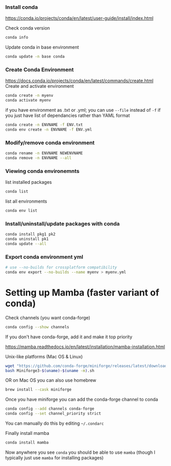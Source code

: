 ### Install conda
https://conda.io/projects/conda/en/latest/user-guide/install/index.html

Check conda version
```bash
conda info 
```

Update conda in base environment
```bash
conda update -n base conda
```



### Create Conda Environment
https://docs.conda.io/projects/conda/en/latest/commands/create.html
Create and activate  environment
```bash
conda create -n myenv
conda activate myenv
```

if you have environment as .txt or .yml; you can use `--file` instead of `-f` if you just have list of dependancies rather than YAML format
```bash
conda create -n ENVNAME -f ENV.txt
conda env create -n ENVNAME -f ENV.yml
```
### Modify/remove conda environment
```bash
conda rename -n ENVNAME NEWENVNAME
conda remove -n ENVNAME --all
```


### Viewing conda environemnts
list installed packages
```bash
conda list
```
list all environments
```bash
conda env list
```

### Install/uninstall/update packages with conda
```bash
conda install pkg1 pk2
conda uninstall pk1
conda update --all
```

### Export conda environment yml
```bash
# use --no-builds for crossplatform compatibility
conda env export --no-builds --name myenv > myenv.yml
```

# Setting up Mamba (faster variant of conda)

Check channels (you want conda-forge)
```bash
conda config --show channels
```
If you don't have conda-forge, add it and make it top priority

https://mamba.readthedocs.io/en/latest/installation/mamba-installation.html

Unix-like platforms (Mac OS & Linux)
```bash
wget "https://github.com/conda-forge/miniforge/releases/latest/download/Miniforge3-$(uname)-$(uname -m).sh"
bash Miniforge3-$(uname)-$(uname -m).sh
```

OR on Mac OS you can also use homebrew
```bash
brew install --cask miniforge
```

Once you have miniforge you can add the conda-forge channel to conda

```bash
conda config --add channels conda-forge
conda config --set channel_priority strict
```

You can manually do this by editing `~/.condarc`

Finally install mamba
```bash
conda install mamba
```

Now anywhere you see `conda` you should be able to use `mamba` (though I typically just use `mamba` for installing packages)
